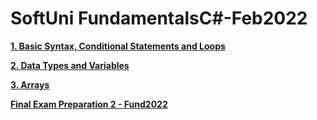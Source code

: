 # SoftUni FundamentalsC#-Feb2022

[**1. Basic Syntax, Conditional Statements and Loops**](https://github.com/YordanPashev/FundamentalsCSharp-2022/tree/main/BasicSyntax)

[**2. Data Types and Variables**](https://github.com/YordanPashev/FundamentalsCSharp-2022/tree/main/DataTypesAndVariables)

[**3. Arrays**](https://github.com/YordanPashev/FundamentalsCSharp-Jan2022/tree/main/Arrays/Arrays-Lab)

[**Final Exam Preparation 2 - Fund2022**](https://github.com/YordanPashev/FundamentalsCSharp-2022/tree/main/FinalExamPrep)

